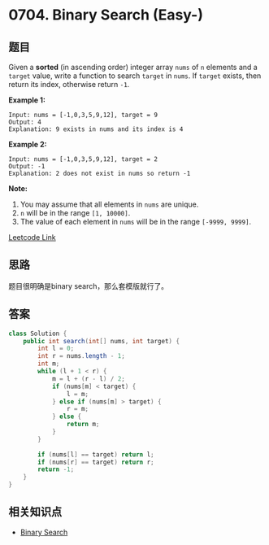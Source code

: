 # 0704. Binary Search (Easy-)

## 题目

Given a **sorted** (in ascending order) integer array `nums` of `n` elements and a `target` value, write a function to search `target` in `nums`. If `target` exists, then return its index, otherwise return `-1`.

**Example 1:**
```
Input: nums = [-1,0,3,5,9,12], target = 9
Output: 4
Explanation: 9 exists in nums and its index is 4
```

**Example 2:**
```
Input: nums = [-1,0,3,5,9,12], target = 2
Output: -1
Explanation: 2 does not exist in nums so return -1
```

**Note:**

1. You may assume that all elements in `nums` are unique.
2. `n` will be in the range `[1, 10000]`.
3. The value of each element in `nums` will be in the range `[-9999, 9999]`.

[Leetcode Link](https://leetcode.com/problems/binary-search/)

## 思路

题目很明确是binary search，那么套模版就行了。

## 答案
```Java
class Solution {
    public int search(int[] nums, int target) {
        int l = 0;
        int r = nums.length - 1;
        int m;
        while (l + 1 < r) {
            m = l + (r - l) / 2;
            if (nums[m] < target) {
                l = m;
            } else if (nums[m] > target) {
                r = m;
            } else {
                return m;
            }
        }
        
        if (nums[l] == target) return l;
        if (nums[r] == target) return r;
        return -1;
    }
}
```

## 相关知识点

+ [Binary Search](/Topics/Binary_Search/)
